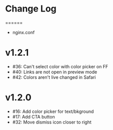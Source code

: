 # Change Log

======
- nginx.conf

v1.2.1
======
- #36: Can't select color with color picker on FF
- #40: Links are not open in preview mode
- #42: Colors aren't live changed in Safari

v1.2.0
======
- #16: Add color picker for text/bkground
- #17: Add CTA button
- #32: Move dismiss icon closer to right
